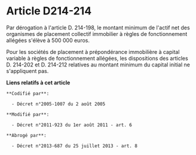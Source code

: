 # Article D214-214

Par dérogation à l'article D. 214-198, le montant minimum de l'actif net des organismes de placement collectif immobilier à
règles de fonctionnement allégées s'élève à 500 000 euros.

Pour les sociétés de placement à prépondérance immobilière à capital variable à règles de fonctionnement allégées, les
dispositions des articles D. 214-202 et D. 214-212 relatives au montant minimum du capital initial ne s'appliquent pas.

**Liens relatifs à cet article**

	**Codifié par**:

	  - Décret n°2005-1007 du 2 août 2005

	**Modifié par**:

	  - Décret n°2011-923 du 1er août 2011 - art. 6

	**Abrogé par**:

	  - Décret n°2013-687 du 25 juillet 2013 - art. 8
